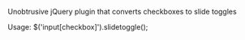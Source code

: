 Unobtrusive jQuery plugin that converts checkboxes to slide toggles

Usage: $('input[checkbox]').slidetoggle();
